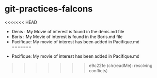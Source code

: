 # git-practices-falcons
<<<<<<< HEAD

- Denis : My Movie of interest is found in the denis.md file
- Boris : My Movie of interest is found in the Boris.md file
- Pacifique: My movie of interest has been added in Pacifique.md
=======
* Pacifique: My movie of interest has been added in Pacifique.md
>>>>>>> e9c22fe (ch(readMe): resolving conflicts)
